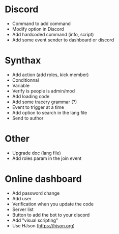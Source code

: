 # Discord
- Command to add command
- Modify option in Discord
- Add hardcoded command (info, script)
- Add some event sender to dashboard or discord

# Synthax
- Add action (add roles, kick member)
- Conditionnal
- Variable
- Verify is people is admin/mod
- Add loading code
- Add some tracery grammar (?)
- Event to trigger at a time
- Add option to search in the lang file
- Send to author

# Other
- Upgrade doc (lang file)
- Add roles param in the join event

# Online dashboard
- Add password change
- Add user
- Verification when you update the code
- Server list
- Button to add the bot to your discord
- Add "visual scripting"
- Use HJson (https://hjson.org)

